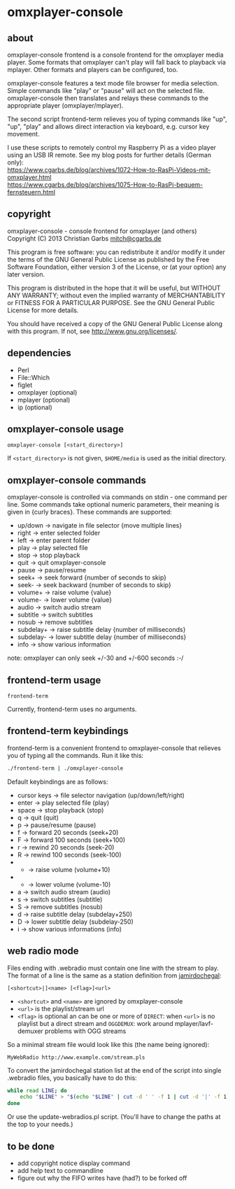 omxplayer-console
=================

about
-----

omxplayer-console frontend is a console frontend for the omxplayer
media player.  Some formats that omxplayer can't play will fall
back to playback via mplayer.  Other formats and players can be
configured, too.

omxplayer-console features a text mode file browser for media
selection.  Simple commands like "play" or "pause" will act on
the selected file. omxplayer-console then translates and relays
these commands to the appropriate player (omxplayer/mplayer).

The second script frontend-term relieves you of typing commands
like "up", "up", "play" and allows direct interaction via keyboard,
e.g. cursor key movement.

I use these scripts to remotely control my Raspberry Pi as a video
player using an USB IR remote.  See my blog posts for further details
(German only):  
https://www.cgarbs.de/blog/archives/1072-How-to-RasPi-Videos-mit-omxplayer.html  
https://www.cgarbs.de/blog/archives/1075-How-to-RasPi-bequem-fernsteuern.html

copyright
---------

omxplayer-console - console frontend for omxplayer (and others)  
Copyright (C) 2013  Christian Garbs <mitch@cgarbs.de>

This program is free software: you can redistribute it and/or modify
it under the terms of the GNU General Public License as published by
the Free Software Foundation, either version 3 of the License, or
(at your option) any later version.

This program is distributed in the hope that it will be useful,
but WITHOUT ANY WARRANTY; without even the implied warranty of
MERCHANTABILITY or FITNESS FOR A PARTICULAR PURPOSE.  See the
GNU General Public License for more details.

You should have received a copy of the GNU General Public License
along with this program.  If not, see <http://www.gnu.org/licenses/>.

dependencies
------------

- Perl
- File::Which
- figlet
- omxplayer (optional)
- mplayer (optional)
- ip (optional)

omxplayer-console usage
-----------------------

```
omxplayer-console [<start_directory>]
```

If `<start_directory>` is not given, `$HOME/media` is used as the initial directory.

omxplayer-console commands
--------------------------

omxplayer-console is controlled via commands on stdin - one command
per line.  Some commands take optional numeric parameters, their
meaning is given in {curly braces}.  These commands are supported:

* up/down -> navigate in file selector {move multiple lines}
* right -> enter selected folder
* left -> enter parent folder
* play -> play selected file
* stop -> stop playback
* quit -> quit omxplayer-console
* pause -> pause/resume
* seek+ -> seek forward {number of seconds to skip}
* seek- -> seek backward {number of seconds to skip}
* volume+ -> raise volume {value}
* volume- -> lower volume {value}
* audio -> switch audio stream
* subtitle -> switch subtitles
* nosub -> remove subtitles
* subdelay+ -> raise subtitle delay {number of milliseconds}
* subdelay- -> lower subtitle delay {number of milliseconds}
* info -> show various information

note: omxplayer can only seek +/-30 and +/-600 seconds :-/

frontend-term usage
-------------------

```
frontend-term
```

Currently, frontend-term uses no arguments.


frontend-term keybindings
-------------------------

frontend-term is a convenient frontend to omxplayer-console that
relieves you of typing all the commands.  Run it like this:

```bash
./frontend-term | ./omxplayer-console
```

Default keybindings are as follows:

* cursor keys -> file selector navigation (up/down/left/right)
* enter -> play selected file (play)
* space -> stop playback (stop)
* q -> quit (quit)
* p -> pause/resume (pause)
* f -> forward 20 seconds (seek+20)
* F -> forward 100 seconds (seek+100)
* r -> rewind 20 seconds (seek-20)
* R -> rewind 100 seconds (seek-100)
* + -> raise volume (volume+10)
* - -> lower volume (volume-10)
* a -> switch audio stream (audio)
* s -> switch subtitles (subtitle)
* S -> remove subtitles (nosub)
* d -> raise subtitle delay (subdelay+250)
* D -> lower subtitle delay (subdelay-250)
* i -> show various informations (info)

web radio mode
--------------

Files ending with .webradio must contain one line with the stream to
play.  The format of a line is the same as a station definition from
[jamirdochegal](https://github.com/mmitch/jamirdochegal/):

    [<shortcut>|]<name> [<flag>]<url>
 
* `<shortcut>` and `<name>` are ignored by omxplayer-console
* `<url>` is the playlist/stream url
* `<flag>` is optional an can be one or more of
  `DIRECT`: when `<url>` is no playlist but a direct stream
  and
  `OGGDEMUX`: work around mplayer/lavf-demuxer problems with OGG streams

So a minimal stream file would look like this (the name being ignored):

    MyWebRadio http://www.example.com/stream.pls

To convert the jamirdochegal station list at the end of the script
into single .webradio files, you basically have to do this:

```bash
while read LINE; do
    echo "$LINE" > "$(echo "$LINE" | cut -d ' ' -f 1 | cut -d '|' -f 1).webradio"
done
```

Or use the update-webradios.pl script.  (You'll have to change the
paths at the top to your needs.)

to be done
----------

* add copyright notice display command
* add help text to commandline
* figure out why the FIFO writes have (had?) to be forked off
